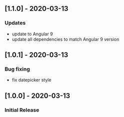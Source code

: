 ## [1.1.0] - 2020-03-13
### Updates
- update to Angular 9
- update all dependencies to match Angular 9 version


## [1.0.1] - 2020-03-13
### Bug fixing
- fix datepicker style

## [1.0.0] - 2020-03-13
### Initial Release
